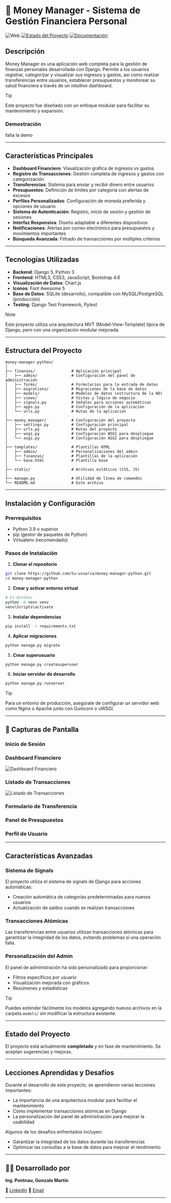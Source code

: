 # 🚀 Money Manager - Sistema de Gestión Financiera Personal

![Web]()
[![Estado del Proyecto](https://img.shields.io/badge/Estado-Completado-success)](https://github.com/tu-usuario/money-manager-python)
[![Documentación](https://img.shields.io/badge/Documentación-Django-blue)](https://docs.djangoproject.com/)

## Descripción

Money Manager es una aplicación web completa para la gestión de finanzas personales desarrollada con Django. Permite a los usuarios registrar, categorizar y visualizar sus ingresos y gastos, así como realizar transferencias entre usuarios, establecer presupuestos y monitorear su salud financiera a través de un intuitivo dashboard.

> [!TIP]
> Este proyecto fue diseñado con un enfoque modular para facilitar su mantenimiento y expansión.

### Demostración

falta la demo

---

## Características Principales

- **Dashboard Financiero**: Visualización gráfica de ingresos vs gastos
- **Registro de Transacciones**: Gestión completa de ingresos y gastos con categorización
- **Transferencias**: Sistema para enviar y recibir dinero entre usuarios
- **Presupuestos**: Definición de límites por categoría con alertas de excesos
- **Perfiles Personalizados**: Configuración de moneda preferida y opciones de usuario
- **Sistema de Autenticación**: Registro, inicio de sesión y gestión de sesiones
- **Interfaz Responsiva**: Diseño adaptable a diferentes dispositivos
- **Notificaciones**: Alertas por correo electrónico para presupuestos y movimientos importantes
- **Búsqueda Avanzada**: Filtrado de transacciones por múltiples criterios

---

## Tecnologías Utilizadas

- **Backend**: Django 5, Python 3
- **Frontend**: HTML5, CSS3, JavaScript, Bootstrap 4.6
- **Visualización de Datos**: Chart.js
- **Iconos**: Font Awesome 5
- **Base de Datos**: SQLite (desarrollo), compatible con MySQL/PostgreSQL (producción)
- **Testing**: Django Test Framework, Pytest

> [!NOTE]
> Este proyecto utiliza una arquitectura MVT (Model-View-Template) típica de Django, pero con una organización modular mejorada.

---

## Estructura del Proyecto

```
money-manager-python/
│
├── finanzas/                # Aplicación principal
│   ├── admin/               # Configuración del panel de administración
│   ├── forms/               # Formularios para la entrada de datos
│   ├── migrations/          # Migraciones de la base de datos
│   ├── models/              # Modelos de datos (estructura de la BD)
│   ├── views/               # Vistas y lógica de negocio
│   ├── signals.py           # Señales para acciones automáticas
│   ├── apps.py              # Configuración de la aplicación
│   └── urls.py              # Rutas de la aplicación
│
├── money_manager/           # Configuración del proyecto
│   ├── settings.py          # Configuración principal
│   ├── urls.py              # Rutas del proyecto
│   ├── wsgi.py              # Configuración WSGI para despliegue
│   └── asgi.py              # Configuración ASGI para despliegue
│
├── templates/               # Plantillas HTML
│   ├── admin/               # Personalizaciones del admin
│   ├── finanzas/            # Plantillas de la aplicación
│   └── base.html            # Plantilla base
│
├── static/                  # Archivos estáticos (CSS, JS)
│
├── manage.py                # Utilidad de línea de comandos
└── README.md                # Este archivo
```

---

## Instalación y Configuración

### Prerrequisitos

- Python 3.9 o superior
- pip (gestor de paquetes de Python)
- Virtualenv (recomendado)

### Pasos de Instalación

1. **Clonar el repositorio**

```bash
git clone https://github.com/tu-usuario/money-manager-python.git
cd money-manager-python
```

2. **Crear y activar entorno virtual**

```bash
# En Windows
python -m venv venv
venv\Scripts\activate
```

3. **Instalar dependencias**

```bash
pip install -r requirements.txt
```

4. **Aplicar migraciones**

```bash
python manage.py migrate
```

5. **Crear superusuario**

```bash
python manage.py createsuperuser
```

6. **Iniciar servidor de desarrollo**

```bash
python manage.py runserver
```

> [!TIP]
> Para un entorno de producción, asegúrate de configurar un servidor web como Nginx o Apache junto con Gunicorn o uWSGI.

---

## 📸 Capturas de Pantalla

### Inicio de Sesión 

### Dashboard Financiero
![Dashboard Financiero](media/dashboard.png)

### Listado de Transacciones
![Listado de Transacciones](media/transacciones-historial.png)

### Formulario de Transferencia

### Panel de Presupuestos

### Perfil de Usuario

---

## Características Avanzadas

### Sistema de Signals

El proyecto utiliza el sistema de signals de Django para acciones automáticas:
- Creación automática de categorías predeterminadas para nuevos usuarios
- Actualización de saldos cuando se realizan transacciones

### Transacciones Atómicas

Las transferencias entre usuarios utilizan transacciones atómicas para garantizar la integridad de los datos, evitando problemas si una operación falla.

### Personalización del Admin

El panel de administración ha sido personalizado para proporcionar:
- Filtros específicos por usuario
- Visualización mejorada con gráficos
- Resúmenes y estadísticas

> [!TIP]
> Puedes extender fácilmente los modelos agregando nuevos archivos en la carpeta `models/` sin modificar la estructura existente.

---

## Estado del Proyecto

El proyecto está actualmente **completado** y en fase de mantenimiento. Se aceptan sugerencias y mejoras.

---

## Lecciones Aprendidas y Desafíos

Durante el desarrollo de este proyecto, se aprendieron varias lecciones importantes:

- La importancia de una arquitectura modular para facilitar el mantenimiento
- Cómo implementar transacciones atómicas en Django
- La personalización del panel de administración para mejorar la usabilidad

Algunos de los desafíos enfrentados incluyen:

- Garantizar la integridad de los datos durante las transferencias
- Optimizar las consultas a la base de datos para mejorar el rendimiento

---

## 👨‍💻 Desarrollado por

**Ing. Pontnau, Gonzalo Martín**

💼 [LinkedIn](https://linkedin.com/in/gonzalopontnau)
📧 [Email](mailto:gonzalopontnau@gmail.com)

---
